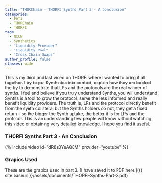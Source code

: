 ```yaml
---
title: "THORChain - THORFI Synths Part 3 - A Conclusion"
categories:
  - Defi
  - THORChain
  - THORFI
tags:
  - MCCN  
  - Synthetics
  - "Liquidity Provider"
  - "Liquidity Pool"
  - "Cross Chain Swaps"
author_profile: false
classes: wide
---
```


This is my third and last video on THORFI where I wanted to bring it all together. I try to put Synthetics into context, explain how they are backed the try to demonstrate that LPs and the protocols are the real winner of synths. 
I feel and believe if you truly understand Synths, you will understand Synths is a tool to grow the protocol, serve the less informed and really benefit liquidity providers. The truth is, LPs and the protocol directly benefit from the synth collateral but the Synths holders do not, they get a fixed return – so the bigger the Synth uptake, the better it is for LPs and the protocol. This is an understanding few people will know without watching this video or obtaining very detailed knowledge. I hope you find it useful. 


### THORFI Synths Part 3 - An Conclusion
{% include video id="dR8s0YeAQ8M" provider="youtube" %}


### Grapics Used
These are the grapics used in part 3. [I have saved it to PDF here.]({{ site.baseurl }}/assets/documents/THORFI-Synths-Part-3.pdf)

